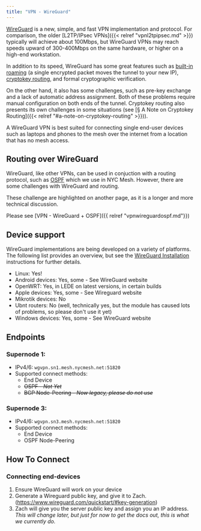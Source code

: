 ```yaml
---
title: "VPN - WireGuard"
---
```


[WireGuard](https://wireguard.com/) is a new, simple, and fast VPN implementation and protocol. For comparison, the older [L2TP/IPsec VPNs]({{< relref "vpnl2tpipsec.md" >}}) typically will achieve about 100Mbps, but WireGuard VPNs may reach speeds upward of 300-400Mbps on the same hardware, or higher on a high-end workstation.

In addition to its speed, WireGuard has some great features such as [built-in roaming](https://www.wireguard.com/#built-in-roaming) (a single encrypted packet moves the tunnel to your new IP), [cryptokey routing](https://www.wireguard.com/#cryptokey-routing), and formal cryptographic verification.

On the other hand, it also has some challenges, such as pre-key exchange and a lack of automatic address assignment. Both of these problems require manual configuration on both ends of the tunnel. Cryptokey routing also presents its own challenges in some situations (see [§ A Note on Cryptokey Routing]({{< relref "#a-note-on-cryptokey-routing" >}})).

A WireGuard VPN is best suited for connecting single end-user devices such as laptops and phones to the mesh over the internet from a location that has no mesh access.

## Routing over WireGuard
WireGuard, like other VPNs, can be used in conjuction with a routing protocol, such as [OSPF]( relref "ospf.md") which we use in NYC Mesh. However, there are some challenges with WireGuard and routing.

These challenge are highlighted on another page, as it is a longer and more technical discussion.

Please see [VPN - WireGuard + OSPF]({{ relref "vpnwireguardospf.md"}})

## Device support
WireGuard implementations are being developed on a variety of platforms. The following list provides an overview, but see the [WireGuard Installation](https://www.wireguard.com/install/) instructions for further details.

* Linux: Yes!
* Android devices: Yes, some - See WireGuard website
* OpenWRT: Yes, in LEDE on latest versions, in certain builds
* Apple devices: Yes, some - See Wireguard website
* Mikrotik devices: No
* Ubnt routers: No (well, technically yes, but the module has caused lots of problems, so please don't use it yet)
* Windows devices: Yes, some - See WireGuard website

## Endpoints

### Supernode 1:
* IPv4/6: `wgvpn.sn1.mesh.nycmesh.net:51820`
* Supported connect methods:
    * End Device
    * ~~OSPF - _Not Yet_~~
    * ~~BGP Node-Peering - _Now legacy, please do not use_~~

### Supernode 3:
* IPv4/6: `wgvpn.sn3.mesh.nycmesh.net:51820`
* Supported connect methods:
    * End Device
    * OSPF Node-Peering

## How To Connect

### Connecting end-devices
1. Ensure WireGuard will work on your device
1. Generate a Wireguard public key, and give it to Zach. (https://www.wireguard.com/quickstart/#key-generation)
1. Zach will give you the server public key and assign you an IP address. _This will change later, but just for now to get the docs out, this is what we currently do._
